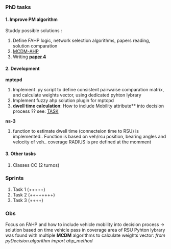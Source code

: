 
### PhD tasks 

#### 1. Improve PM algorithm 

Studdy possible solutions : 	
1. Define FAHP logic, network selection algorithms, papers reading, solution comparation  
2. [MCDM-AHP](https://github.com/vandit86/aesi-phd/issues/34)  
3. Writing **[paper 4](https://docs.google.com/document/d/1mFZpZ3p3tSh_LPt7hqiq2izenE61Lz8Hmpi8ZL4zCyI/edit#heading=h.k2pg3nxayr3t)**  

#### 2. Development

**mptcpd**

 1. Implement .py script to define consistent pairwaise comparation matrix, and calculate weights vector, using dedicated pyhton lybrary 
 2. Implement fuzzy ahp solution plugin for mptcpd    
 3. **dwell time calculation**: How to include Mobility attribute** into decision process ?? see: [TASK](https://github.com/vandit86/aesi-phd/issues/34#issuecomment-1210557880)

**ns-3**
1. function to estimate dwell time (connecteion time to RSU) is implemented.. Function is based on veh/rsu position, bearing angles and velocity of veh.. coverage RADIUS is pre defined at the momment  
 
#### 3. Other tasks

  1. Classes CC (2 turnos)

### Sprints

1. Task 1 (+++++)  
2. Task 2 (++++++++)
3. Task 3 (++++) 


### Obs
Focus on FAHP and how to include vehicle mobility into decision process -> solution based on time vehicle pass in coverage area of RSU 
Pyhton lybrary was found with multiple **MCDM** algorithms to calculate weights vector:  _from pyDecision.algorithm import ahp_method_
